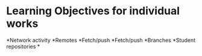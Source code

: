 # Learning Objectives for individual works

*Network activity
*Remotes
*Fetch/push
*Fetch/push
*Branches
*Student repositories
*